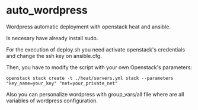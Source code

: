 # auto_wordpress
Wordpress automatic deployment with openstack heat and ansible.

Is necesary have already install sudo.

For the execution of deploy.sh you need activate openstack's credentials and change the ssh key on ansible.cfg.

Then, you have to modify the script with your own Openstack's parameters:
~~~
openstack stack create -t ./heat/servers.yml stack --parameters "key_name=your_key" "net=your_private_net"
~~~
Also you can personalize wordpress with group_vars/all file where are all variables of wordpress configuration.
